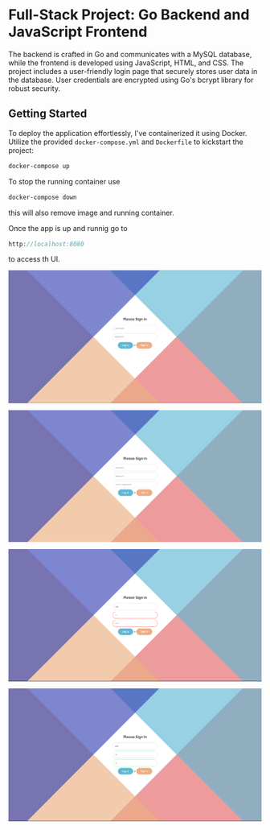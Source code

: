# Full-Stack Project: Go Backend and JavaScript Frontend

The backend is crafted in Go and communicates with a MySQL database, while the frontend is developed using JavaScript, HTML, and CSS. The project includes a user-friendly login page that securely stores user data in the database. User credentials are encrypted using Go's bcrypt library for robust security.

## Getting Started

To deploy the application effortlessly, I've containerized it using Docker. Utilize the provided `docker-compose.yml` and `Dockerfile` to kickstart the project:

```bash
docker-compose up
```
To stop the running container use

```bash
docker-compose down
```
this will also remove image and running container.

Once the app is up and runnig go to

```php
http://localhost:8080
```
to access th UI.

<p align="center">
  <img align="center" src="https://github.com/n-cekic/LoginPage/blob/main/images/1.png">
</p>
<p align="center">
  <img align="center" src="https://github.com/n-cekic/LoginPage/blob/main/images/2.png">
</p>
<p align="center">
  <img align="center" src="https://github.com/n-cekic/LoginPage/blob/main/images/3.png">
</p>
<p align="center">
  <img align="center" src="https://github.com/n-cekic/LoginPage/blob/main/images/4.png">
</p>
